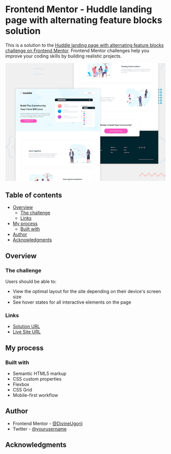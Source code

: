 # Frontend Mentor - Huddle landing page with alternating feature blocks solution

This is a solution to the [Huddle landing page with alternating feature blocks challenge on Frontend Mentor](https://www.frontendmentor.io/challenges/huddle-landing-page-with-alternating-feature-blocks-5ca5f5981e82137ec91a5100). Frontend Mentor challenges help you improve your coding skills by building realistic projects.

![](design/desktop-preview.jpg)

## Table of contents

- [Overview](#overview)
  - [The challenge](#the-challenge)
  - [Links](#links)
- [My process](#my-process)
  - [Built with](#built-with)
- [Author](#author)
- [Acknowledgments](#acknowledgments)

## Overview

### The challenge

Users should be able to:

- View the optimal layout for the site depending on their device's screen size
- See hover states for all interactive elements on the page

### Links

- [ Solution URL](https://www.frontendmentor.io/solutions/huddle-landing-page-with-alternating-feature-blocks-solution-99sIiRNEiu)
- [Live Site URL](https://huddle-landing-page-divine.netlify.app/)

## My process

### Built with

- Semantic HTML5 markup
- CSS custom properties
- Flexbox
- CSS Grid
- Mobile-first workflow

## Author

- Frontend Mentor - [@DivineUgorji](https://www.frontendmentor.io/profile/DivineUgorji)
- Twitter - [@yourusername](https://www.twitter.com/divine__ugorji)

## Acknowledgments

